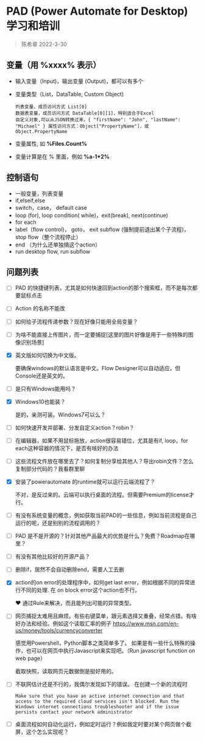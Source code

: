 # PAD (Power Automate for Desktop) 学习和培训
> 陈希章 2022-3-30

## 变量（用 **%xxxx%** 表示）

- 输入变量（Input)，输出变量 (Output)，都可以有多个
- 变量类型（List，DataTable, Custom Object)

   ```
   列表变量，成员访问方式 List[0]
   数据表变量，成员访问方式 DataTable[0][1]，特别适合于Excel
   自定义对象,可以从JSON转换过来，{ "firstName": "John", "lastName": "Michael" } 属性访问方式：Object["PropertyName"]，或 Object.PropertyName
   ```

- 变量属性, 如 **%Files.Count%**
- 变量计算是在 % 里面，例如 **%a-1*2%**


## 控制语句

- 一般变量，列表变量
- if,elseif,else
- switch，case， default case
- loop (for), loop condition( while)，exit(break), next(continue)
- for each
- label（flow control)， goto， exit subflow (强制提前退出某个子流程)，stop flow（整个流程停止）
- end （为什么还单独搞这个action）
- run desktop flow, run subflow


## 问题列表

- [ ] PAD 的快捷键列表，尤其是如何快速回到action的那个搜索框，而不是每次都要鼠标点击
- [ ] Action 的名称不能改
- [ ] 如何给子流程传递参数？现在好像只能用全局变量？
- [ ] 为啥不能直接上传图片，而一定要捕捉[这里的图片好像是用于一些特殊的图像识别场景]
- [x] 英文版如何切换为中文版。

   要确保windows的默认语言是中文。Flow Designer可以自动适应，但Console还是英文的。

- [ ] 是只有Windows能用吗？
- [x] Windows10也能装？

   是的，亲测可装。Windows7可以么？

- [ ] 如何快速开发并部署、分发自定义action？robin？
- [ ] 在编辑器，如果不用鼠标拖放，action很容易错位，尤其是有if, loop，for each这种容器的情况下，是否有啥好的办法
- [ ] 这些流程文件放在哪里去了？如何复制分享给其他人？导出robin文件？怎么复制部分代码的？我看群里聊
- [x] 安装了powerautomate 的runtime就可以运行云端流程了？

   不对，是反过来的。云端可以执行桌面的流程。但需要Premium的license才行。

- [ ] 有没有系统变量的概念，例如获取当前PAD的一些信息，例如当前流程是自己运行的呢，还是别别的流程调用的？

- [ ] PAD 是不是开源的？针对其他产品最大的优势是什么？免费？Roadmap在哪里？
- [ ] 有没有其他比较好的开源产品？
- [ ] 删除if，居然不会自动删除end，需要人工去删
- [x] action的on error的处理程序中，如何get last error，例如根据不同的异常进行不同的处理. 在 on block error这个action也不行。

   :heart: 通过Rule来解决，而且能列出可能的异常类型。

- [ ] 网页捕捉太难用且麻烦。有些右键菜单，跟元素选择又重叠，经常点错。有啥好办法和经验。例如这个读取汇率的例子 https://www.msn.com/en-us/money/tools/currencyconverter

   感觉用Powershell，Python脚本之类简单多了。
   如果是有一些什么特殊的操作，也可以在网页中执行Javascript来实现吧。（Run javascript function on web page）

   截取快照，读取网页元数据倒是挺好用的。



- [ ] 不联网估计还是不行的，我偶尔发现如下的错误。 在创建一个新的流程时

   ```
   Make sure that you have an active internet connection and that access to the required cloud services isn't blocked. Run the Windows internet connections troubleshooter and if the issue persists contact your network administrator
   ```

- [ ] 桌面流程如何自动化运行，例如定时运行？例如我定时要对某个网页做个截屏，这个怎么实现呢？




